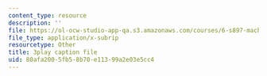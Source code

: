 ```yaml
---
content_type: resource
description: ''
file: https://ol-ocw-studio-app-qa.s3.amazonaws.com/courses/6-s897-machine-learning-for-healthcare-spring-2019/80afa2005fb58b70e11399a2e03e5cc4_PKCMH5KOcxQ.srt
file_type: application/x-subrip
resourcetype: Other
title: 3play caption file
uid: 80afa200-5fb5-8b70-e113-99a2e03e5cc4
---
```

